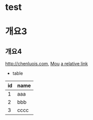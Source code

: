 # test

# 개요3 
## 개요4 
<http://chenluois.com>, 
[Mou](https://twitter.com/mou) 
[a relative link](other_file.md) 
[^1]: And that's the footnote. 
![logo](http://finfra.com/f/f.png) 

* table 

|id|name | 
|--|-----| 
|1 |aaa  | 
|2 |bbb  | 
|3 |cccc |
